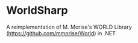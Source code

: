 # WorldSharp
A reimplementation of M. Morise's WORLD Library (https://github.com/mmorise/World) in .NET
